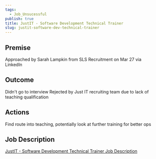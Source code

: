 ```yaml
---
tags:
  - Job_Unsucessful
publish: true
title: JustIT - Software Development Technical Trainer
slug: justit-software-dev-technical-trainer
---
```

## Premise
Approached by Sarah Lampkin from SLS Recruitment on Mar 27 via LinkedIn
## Outcome
Didn't go to interview
Rejected by Just IT recruiting team due to lack of teaching qualification

## Actions
Find route into teaching, potentially look at further training for better ops

## Job Description
[JustIT - Software Development Technical Trainer Job Description](Job%20Descriptions/JustIT%20-%20Software%20Development%20Technical%20Trainer%20Job%20Description.md)
